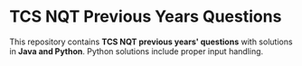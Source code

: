 # TCS NQT Previous Years Questions  

This repository contains **TCS NQT previous years' questions** with solutions in **Java and Python**. Python solutions include proper input handling.  

